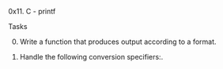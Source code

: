0x11. C - printf



Tasks

0. Write a function that produces output according to a format.

1. Handle the following conversion specifiers:.
